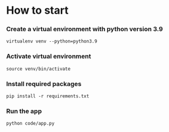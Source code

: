 # How to start

### Create a virtual environment with python version 3.9

```
virtualenv venv --python=python3.9
```

### Activate virtual environment

```
source venv/bin/activate
```

### Install required packages

```
pip install -r requirements.txt
```

### Run the app

```
python code/app.py
```
